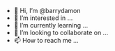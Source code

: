 - 👋 Hi, I’m @barrydamon
- 👀 I’m interested in ...
- 🌱 I’m currently learning ...
- 💞️ I’m looking to collaborate on ...
- 📫 How to reach me ...

<!---
barrydamon/barrydamon is a ✨ special ✨ repository because its `README.md` (this file) appears on your GitHub profile.
You can click the Preview link to take a look at your changes.
--->
